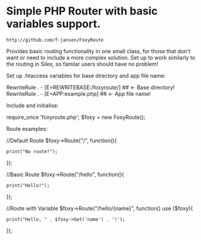 Simple PHP Router with basic variables support.
=============================================== 
    http://github.com/f-jansen/FoxyRoute       
    

Provides basic routing functionality in one small class, for those that don't want or need to include
a more complex solution. Set up to work similarly to the routing in Silex, so familar users should have
no problem!

Set up .htaccess variables for base directory and app file name:

RewriteRule . - [E=REWRITEBASE:/foxyroute/] ## <- Base directory!
RewriteRule . - [E=APP:example.php] ## <- App file name!

Include and initialise:

require_once 'foxyroute.php';
$foxy = new FoxyRoute();

Route examples:

//Default Route
$foxy->Route("/", function(){
	
	print("No route!");
});

//Basic Route
$foxy->Route("/hello", function(){
	
	print("Hello!");
});

//Route with Variable
$foxy->Route("/hello/{name}", function() use ($foxy){
	
	print("Hello, " . $foxy->Get('name') . '!');
});
